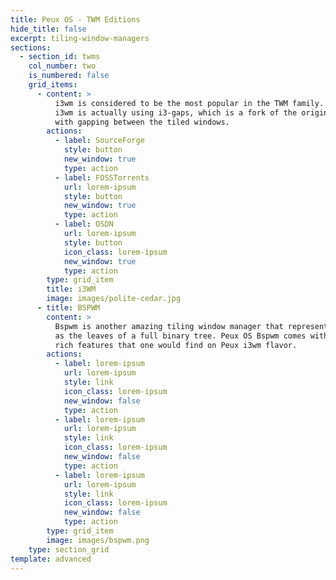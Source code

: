 ```yaml
---
title: Peux OS - TWM Editions
hide_title: false
excerpt: tiling-window-managers
sections:
  - section_id: twms
    col_number: two
    is_numbered: false
    grid_items:
      - content: >
          i3wm is considered to be the most popular in the TWM family. Peux OS
          i3wm is actually using i3-gaps, which is a fork of the original i3wm
          with gapping between the tiled windows.
        actions:
          - label: SourceForge
            style: button
            new_window: true
            type: action
          - label: FOSSTorrents
            url: lorem-ipsum
            style: button
            new_window: true
            type: action
          - label: OSDN
            url: lorem-ipsum
            style: button
            icon_class: lorem-ipsum
            new_window: true
            type: action
        type: grid_item
        title: i3WM
        image: images/polite-cedar.jpg
      - title: BSPWM
        content: >
          Bspwm is another amazing tiling window manager that represents windows
          as the leaves of a full binary tree. Peux OS Bspwm comes with similar
          rich features that one would find on Peux i3wm flavor.
        actions:
          - label: lorem-ipsum
            url: lorem-ipsum
            style: link
            icon_class: lorem-ipsum
            new_window: false
            type: action
          - label: lorem-ipsum
            url: lorem-ipsum
            style: link
            icon_class: lorem-ipsum
            new_window: false
            type: action
          - label: lorem-ipsum
            url: lorem-ipsum
            style: link
            icon_class: lorem-ipsum
            new_window: false
            type: action
        type: grid_item
        image: images/bspwm.png
    type: section_grid
template: advanced
---
```

